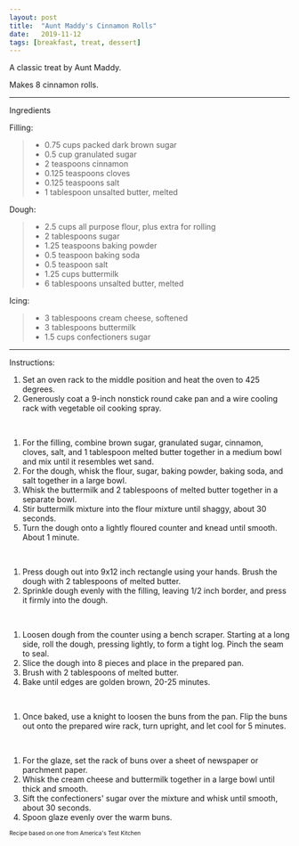 ```yaml
---
layout: post
title:  "Aunt Maddy's Cinnamon Rolls"
date:   2019-11-12
tags: [breakfast, treat, dessert]
---
```


A classic treat by Aunt Maddy.

Makes 8 cinnamon rolls.

---

Ingredients

Filling:

> * 0.75 cups packed dark brown sugar
> * 0.5 cup granulated sugar
> * 2 teaspoons cinnamon
> * 0.125 teaspoons cloves
> * 0.125 teaspoons salt
> * 1 tablespoon unsalted butter, melted

Dough:

> * 2.5 cups all purpose flour, plus extra for rolling
> * 2 tablespoons sugar
> * 1.25 teaspoons baking powder
> * 0.5 teaspoon baking soda
> * 0.5 teaspoon salt
> * 1.25 cups buttermilk
> * 6 tablespoons unsalted butter, melted

Icing:

> * 3 tablespoons cream cheese, softened
> * 3 tablespoons buttermilk
> * 1.5 cups confectioners sugar

---

Instructions:

1. Set an oven rack to the middle position and heat the oven to 425 degrees.
1. Generously coat a 9-inch nonstick round cake pan and a wire cooling rack with vegetable oil cooking spray.

<br>

1. For the filling, combine brown sugar, granulated sugar, cinnamon, cloves, salt, and 1 tablespoon melted butter together in a medium bowl and mix until it resembles wet sand.
1. For the dough, whisk the flour, sugar, baking powder, baking soda, and salt together in a large bowl.
1. Whisk the buttermilk and 2 tablespoons of melted butter together in a separate bowl.
1. Stir buttermilk mixture into the flour mixture until shaggy, about 30 seconds.
1. Turn the dough onto a lightly floured counter and knead until smooth. About 1 minute.

<br>

1. Press dough out into 9x12 inch rectangle using your hands. Brush the dough with 2 tablespoons of melted butter.
1. Sprinkle dough evenly with the filling, leaving 1/2 inch border, and press it firmly into the dough.

<br>

1. Loosen dough from the counter using a bench scraper. Starting at a long side, roll the dough, pressing lightly, to form a tight log. Pinch the seam to seal.
1. Slice the dough into 8 pieces and place in the prepared pan.
1. Brush with 2 tablespoons of melted butter.
1. Bake until edges are golden brown, 20-25 minutes.

<br>

1. Once baked, use a knight to loosen the buns from the pan. Flip the buns out onto the prepared wire rack, turn upright, and let cool for 5 minutes.

<br>

1. For the glaze, set the rack of buns over a sheet of newspaper or parchment paper.
1. Whisk the cream cheese and buttermilk together in a large bowl until thick and smooth.
1. Sift the confectioners' sugar over the mixture and whisk until smooth, about 30 seconds.
1. Spoon glaze evenly over the warm buns.

<font size=1>Recipe based on one from America's Test Kitchen
